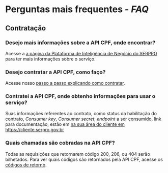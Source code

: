 # Perguntas mais frequentes - *FAQ*

## Contratação 

### Desejo mais informações sobre a API CPF, onde encontrar?
Acesse a <a href="https://servicos.serpro.gov.br/inteligencia-de-negocios-serpro/" target="_blank">a página da Plataforma de Inteligência de Negócio do SERPRO</a> para ter mais informações sobre o serviço.

### Desejo contratar a API CPF, como faço?
Acesse nosso [passo a passo explicando como contratar](como_contratar.md).

### Contratei a API CPF, onde obtenho informações para usar o serviço? 
Suas informações referentes ao contrato, como status da habilitação do contrato, *Consumer key*, *Consumer secret*, *endpoint* a ser consumido, link para documentação, estão em <a href="https://cliente.serpro.gov.br" target="_blank">na sua área do cliente em https://cliente.serpro.gov.br</a>

### Quais chamadas são cobradas na API CPF?
Todas as requisições que retornarem código 200, 206, ou 404 serão bilhetados. Para ver quais códigos são retornados pela API CPF, acesse os [códigos de retorno](codigos_retorno.md).